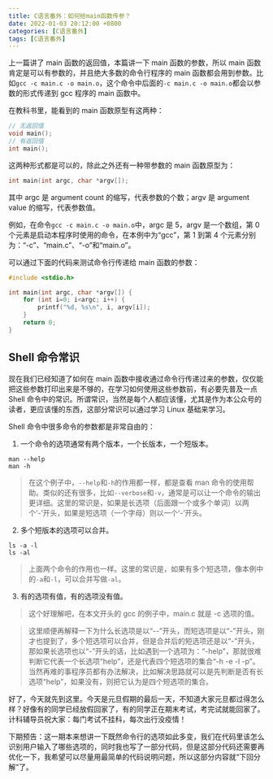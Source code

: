 ```yaml
---
title: C语言番外：如何给main函数传参？
date: 2022-01-03 20:12:00 +0800
categories: [C语言番外]
tags: [C语言番外]
---
```


上一篇讲了 main 函数的返回值，本篇讲一下 main 函数的参数，所以 main 函数肯定是可以有参数的，并且绝大多数的命令行程序的 main 函数都会用到参数。比如`gcc -c main.c -o main.o`，这个命令中后面的`-c main.c -o main.o`都会以参数的形式传递到 gcc 程序的 main 函数中。

在教科书里，能看到的 main 函数原型有这两种：

```c
// 无返回值
void main();
// 有返回值
int main();
```

这两种形式都是可以的，除此之外还有一种带参数的 main 函数原型为：

```c
int main(int argc, char *argv[]);
```

其中 argc 是 argument count 的缩写，代表参数的个数；argv 是 argument value 的缩写，代表参数值。

例如，在命令`gcc -c main.c -o main.o`中，argc 是 5，argv 是一个数组，第 0 个元素是启动本程序时使用的命令，在本例中为“gcc”，第 1 到第 4 个元素分别为：“-c”、“main.c”、“-o”和“main.o”。

可以通过下面的代码来测试命令行传递给 main 函数的参数：

```c
#include <stdio.h>

int main(int argc, char *argv[]) {
    for (int i=0; i<argc; i++) {
        printf("%d, %s\n", i, argv[i]);
    }
    return 0;
}
```

## Shell 命令常识

现在我们已经知道了如何在 main 函数中接收通过命令行传递过来的参数，仅仅能把这些参数打印出来是不够的，在学习如何使用这些参数前，有必要先普及一点 Shell 命令中的常识。所谓常识，当然是每个人都应该懂，尤其是作为本公众号的读者，更应该懂的东西，这部分常识可以通过学习 Linux 基础来学习。

Shell 命令中很多命令的参数都是非常自由的：

1. 一个命令的选项通常有两个版本，一个长版本，一个短版本。

```shell
man --help
man -h
```

> 在这个例子中，`--help`和`-h`的作用都一样，都是查看 man 命令的使用帮助。类似的还有很多，比如`--verbose`和`-v`，通常是可以让一个命令的输出更详细。这里的常识是，如果是长选项（后面跟一个或多个单词）以两个‘-’开头，如果是短选项（一个字母）则以一个‘-’开头。

2. 多个短版本的选项可以合并。

```shell
ls -a -l
ls -al
```

> 上面两个命令的作用也一样。这里的常识是，如果有多个短选项，像本例中的`-a`和`-l`，可以合并写做`-al`。

3. 有的选项有值，有的选项没有值。

> 这个好理解吧，在本文开头的 gcc 的例子中，main.c 就是 -c 选项的值。

> 这里顺便再解释一下为什么长选项是以“--”开头，而短选项是以“-”开头，刚才也提到了，多个短选项可以合并，但是合并后的短选项还是以“-”开头，那如果长选项也以“-”开头的话，比如遇到一个选项为：“-help”，那就很难判断它代表一个长选项“help”，还是代表四个短选项的集合“-h -e -l -p”。当然再难的事程序员都有办法解决，比如解决思路就可以是先判断是否有长选项“help”，如果没有，则把它认为是四个短选项的集合。

好了，今天就先到这里。今天是元旦假期的最后一天，不知道大家元旦都过得怎么样？好像有的同学已经放假回家了，有的同学正在期末考试，考完试就能回家了。计科辅导员祝大家：每门考试不挂科，每次出行没疫情！

下期预告：这一期本来想讲一下既然命令行的选项如此多变，我们在代码里该怎么识别用户输入了哪些选项的，同时我也写了一部分代码，但是这部分代码还需要再优化一下，我希望可以尽量用最简单的代码说明问题，所以这部分内容就“下回分解”了。
